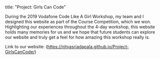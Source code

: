 title: "Project: Girls Can Code"

During the 2019 Vodafone Code Like A Girl Workshop, my team and I designed this website as part of the Course Competition, which we won. 
Highlighting our experiences throughout the 4-day workshop, this website holds many memories for us and we hope that future students can explore our website and truly get a feel for how amazing this workshop really is. 

Link to our website: (https://nityasriadapala.github.io/Project-GirlsCanCode/)
